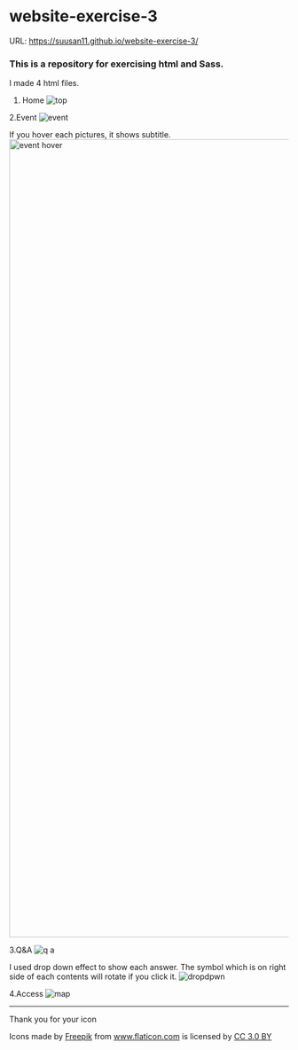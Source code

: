 # website-exercise-3
URL: <https://suusan11.github.io/website-exercise-3/>

### This is a repository for exercising html and Sass.

I made 4 html files.

1. Home
![top](https://user-images.githubusercontent.com/38636923/45231270-58ca2180-b280-11e8-943b-ff57bdf199d4.png)

2.Event
![event](https://user-images.githubusercontent.com/38636923/45231387-a6df2500-b280-11e8-8067-362cd053c0eb.png)

If you hover each pictures, it shows subtitle.
<img width="1440" alt="event hover" src="https://user-images.githubusercontent.com/38636923/45231444-d5f59680-b280-11e8-9e8a-69b55f4081d1.png">

3.Q&A
![q a](https://user-images.githubusercontent.com/38636923/45231484-f32a6500-b280-11e8-8b16-0f1e8cb47405.png)

I used drop down effect to show each answer.
The symbol which is on right side of each contents will rotate if you click it.
![dropdpwn](https://user-images.githubusercontent.com/38636923/45231618-67fd9f00-b281-11e8-8e49-89f9cf4d2c83.png)

4.Access
![map](https://user-images.githubusercontent.com/38636923/45231634-75b32480-b281-11e8-9e95-91d053204c8a.png)


***
Thank you for your icon


<div>Icons made by <a href="http://www.freepik.com" title="Freepik">Freepik</a> from <a href="https://www.flaticon.com/" title="Flaticon">www.flaticon.com</a> is licensed by <a href="http://creativecommons.org/licenses/by/3.0/" title="Creative Commons BY 3.0" target="_blank">CC 3.0 BY</a></div>
